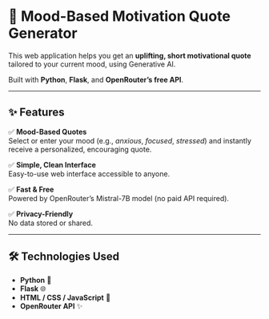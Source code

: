 # 🌟 Mood-Based Motivation Quote Generator

This web application helps you get an **uplifting, short motivational quote** tailored to your current mood, using Generative AI.

Built with **Python**, **Flask**, and **OpenRouter’s free API**.

---

## ✨ Features

✅ **Mood-Based Quotes**  
Select or enter your mood (e.g., *anxious*, *focused*, *stressed*) and instantly receive a personalized, encouraging quote.

✅ **Simple, Clean Interface**  
Easy-to-use web interface accessible to anyone.

✅ **Fast & Free**  
Powered by OpenRouter’s Mistral-7B model (no paid API required).

✅ **Privacy-Friendly**  
No data stored or shared.

---

## 🛠️ Technologies Used

- **Python** 🐍
- **Flask** 🌐
- **HTML / CSS / JavaScript** 🎨
- **OpenRouter API** ✨




